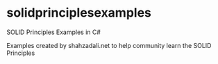 # solidprinciplesexamples
SOLID Principles Examples in C#

Examples created by shahzadali.net to help community learn the SOLID Principles